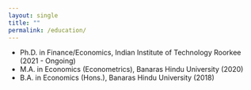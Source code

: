 ```yaml
---
layout: single
title: ""
permalink: /education/
---
```


- Ph.D. in Finance/Economics, Indian Institute of Technology Roorkee (2021 - Ongoing)
- M.A. in Economics (Econometrics), Banaras Hindu University (2020)
- B.A. in Economics (Hons.),  Banaras Hindu University (2018)
